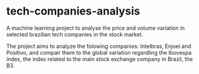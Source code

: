 # tech-companies-analysis
A machine learning project to analyse the price and volume variation in selected brazilian tech companies in the stock market.

The project aims to analyze the folowing companies: Intelbras, Enjoei and Positivo, and compair them to the global variation regardling the Ibovespa index, the index related to the main stock exchange company in Brazil, the B3.
